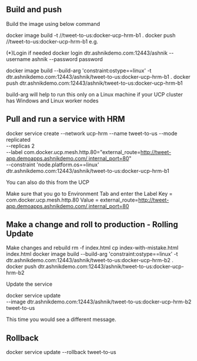 ## Build and push

Build the image using below command

docker image build -t <dtr-url>/<dtr-user>/tweet-to-us:docker-ucp-hrm-b1 .
docker push <dtr-url>/<dtr-user>/tweet-to-us:docker-ucp-hrm-b1
e.g.

(*)Login if needed
docker login dtr.ashnikdemo.com:12443/ashnik --username ashnik --password password

docker image build --build-arg 'constraint:ostype==linux' -t dtr.ashnikdemo.com:12443/ashnik/tweet-to-us:docker-ucp-hrm-b1 .
docker push dtr.ashnikdemo.com:12443/ashnik/tweet-to-us:docker-ucp-hrm-b1

build-arg will help to run this only on a Linux machine if your UCP cluster has Windows and Linux worker nodes

## Pull and run a service with HRM 

docker service create --network ucp-hrm --name tweet-to-us --mode replicated \
     --replicas 2 \
     --label com.docker.ucp.mesh.http.80="external_route=http://tweet-app.demoapps.ashnikdemo.com/,internal_port=80"  \
     --constraint 'node.platform.os==linux' \
     dtr.ashnikdemo.com:12443/ashnik/tweet-to-us:docker-ucp-hrm-b1 

You can also do this from the UCP

Make sure that you go to Environment Tab and enter the Label
Key = com.docker.ucp.mesh.http.80
Value = external_route=http://tweet-app.demoapps.ashnikdemo.com/,internal_port=80

## Make a change and roll to production - Rolling Update

Make changes and rebuild
rm -f index.html
cp  index-with-mistake.html index.html
docker image build --build-arg 'constraint:ostype==linux' -t dtr.ashnikdemo.com:12443/ashnik/tweet-to-us:docker-ucp-hrm-b2 .
docker push dtr.ashnikdemo.com:12443/ashnik/tweet-to-us:docker-ucp-hrm-b2


Update the service

docker service update  \
     --image dtr.ashnikdemo.com:12443/ashnik/tweet-to-us:docker-ucp-hrm-b2 \
     tweet-to-us


This time you would see a different message.


## Rollback

 docker service update --rollback   tweet-to-us
